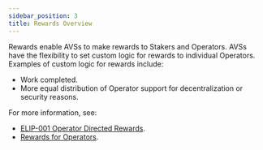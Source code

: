 ```yaml
---
sidebar_position: 3
title: Rewards Overview
---
```


Rewards enable AVSs to make rewards to Stakers and Operators. AVSs have the flexibility to set custom logic for rewards 
to individual Operators. Examples of custom logic for rewards include:
* Work completed.
* More equal distribution of Operator support for decentralization or security reasons.

For more information, see:
* [ELIP-001 Operator Directed Rewards](https://github.com/eigenfoundation/ELIPs/blob/main/ELIPs/ELIP-001.md#distribution-of-operator-directed-rewards).
* [Rewards for Operators](../../eigenlayer/operator-guides/operator-rewards-config.md).